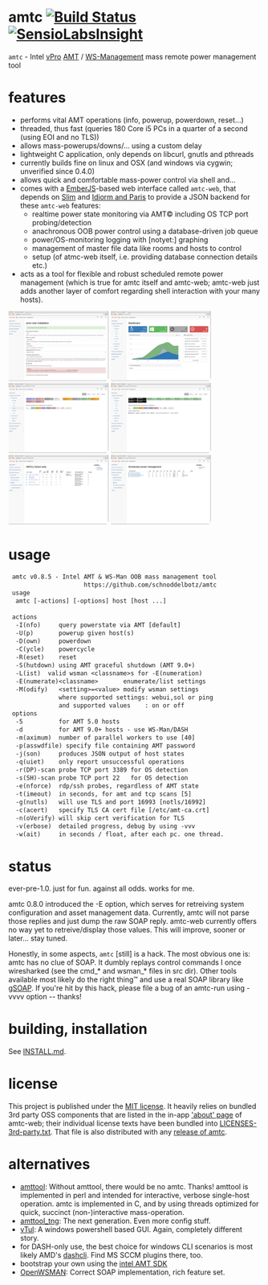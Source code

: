 amtc [![Build Status](https://travis-ci.org/schnoddelbotz/amtc.svg?branch=master)](https://travis-ci.org/schnoddelbotz/amtc) [![SensioLabsInsight](https://insight.sensiolabs.com/projects/e1b66082-35ba-44e5-b460-766bfb918574/mini.png)](https://insight.sensiolabs.com/projects/e1b66082-35ba-44e5-b460-766bfb918574)
================================

`amtc` - Intel [vPro](http://de.wikipedia.org/wiki/Intel_vPro) [AMT](http://en.wikipedia.org/wiki/Intel_Active_Management_Technology) / [WS-Management](http://en.wikipedia.org/wiki/WS-Management) mass remote power management tool

features
========

* performs vital AMT operations (info, powerup, powerdown, reset...)
* threaded, thus fast (queries 180 Core i5 PCs in a quarter of a second (using EOI and no TLS))
* allows mass-powerups/downs/... using a custom delay
* lightweight C application, only depends on libcurl, gnutls and pthreads
* currently builds fine on linux and OSX (and windows via cygwin; unverified since 0.4.0)
* allows quick and comfortable mass-power control via shell and...
* comes with a [EmberJS](http://www.emberjs.com/)-based web interface called `amtc-web`,
  that depends on [Slim](http://www.slimframework.com/) and 
  [Idiorm and Paris](http://j4mie.github.io/idiormandparis/) to provide a JSON backend
  for these `amtc-web` features:
  * realtime power state monitoring via AMT© including OS TCP port probing/detection
  * anachronous OOB power control using a database-driven job queue
  * power/OS-monitoring logging with [notyet:] graphing
  * management of master file data like rooms and hosts to control
  * setup (of atmc-web itself, i.e. providing database connection details etc.)
* acts as a tool for flexible and robust scheduled remote power management (which is true for amtc itself and amtc-web; amtc-web just adds another layer of comfort regarding shell interaction with your many hosts).

<img src="screenshots/setup.png" width="200px" />
<img src="screenshots/dashboard.png" width="200px" />
<img src="screenshots/monitor-states.png" width="200px" />
<img src="screenshots/monitor-selection.png" width="200px" />
<img src="screenshots/manage-amtoptions.png" width="200px" />
<img src="screenshots/manage-schedule.png" width="200px" />

usage
=====

```
 amtc v0.8.5 - Intel AMT & WS-Man OOB mass management tool
                     https://github.com/schnoddelbotz/amtc
 usage
  amtc [-actions] [-options] host [host ...]

 actions
  -I(nfo)     query powerstate via AMT [default]
  -U(p)       powerup given host(s)
  -D(own)     powerdown
  -C(ycle)    powercycle
  -R(eset)    reset
  -S(hutdown) using AMT graceful shutdown (AMT 9.0+)
  -L(ist)  valid wsman <classname>s for -E(numeration)
  -E(numerate)<classname>       enumerate/list settings
  -M(odify)   <setting>=<value> modify wsman settings
              where supported settings: webui,sol or ping
              and supported values    : on or off
 options
  -5          for AMT 5.0 hosts
  -d          for AMT 9.0+ hosts - use WS-Man/DASH
  -m(aximum)  number of parallel workers to use [40]
  -p(asswdfile) specify file containing AMT password
  -j(son)     produces JSON output of host states
  -q(uiet)    only report unsuccessful operations
  -r(DP)-scan probe TCP port 3389 for OS detection
  -s(SH)-scan probe TCP port 22   for OS detection
  -e(nforce)  rdp/ssh probes, regardless of AMT state
  -t(imeout)  in seconds, for amt and tcp scans [5]
  -g(nutls)   will use TLS and port 16993 [notls/16992]
  -c(acert)   specify TLS CA cert file [/etc/amt-ca.crt]
  -n(oVerify) will skip cert verification for TLS
  -v(erbose)  detailed progress, debug by using -vvv
  -w(ait)     in seconds / float, after each pc. one thread.

```

status
======
ever-pre-1.0. just for fun. against all odds. works for me.

amtc 0.8.0 introduced the -E option, which serves for retreiving system
configuration and asset management data. Currently, amtc will not parse
those replies and just dump the raw SOAP reply. amtc-web currently
offers no way yet to retreive/display those values. This will improve,
sooner or later... stay tuned.

Honestly, in some aspects, `amtc` [still] is a hack. The most obvious
one is: amtc has no clue of SOAP. It dumbly replays control commands
I once wiresharked (see the cmd_* and wsman_* files in src dir).
Other tools available most likely do the right thing™ and use
a real SOAP library like [gSOAP](http://www.cs.fsu.edu/~engelen/soap.html).
If you're hit by this hack, please file a bug of an amtc-run
using -vvvv option -- thanks!

building, installation
======================
See [INSTALL.md](INSTALL.md).

license
=======
This project is published under the [MIT license](LICENSE.txt).
It heavily relies on bundled 3rd party OSS components that are listed in the
in-app ['about' page](amtc-web/pages/about.md) of amtc-web;
their individual license texts have been bundled into 
[LICENSES-3rd-party.txt](amtc-web/LICENSES-3rd-party.txt). That file is also
distributed with any [release of amtc](https://github.com/schnoddelbotz/amtc/releases).

alternatives
============
- [amttool](http://www.kraxel.org/cgit/amtterm/tree/amttool):
  Without amttool, there would be no amtc. Thanks! 
  amttool is implemented in perl and intended for interactive, verbose single-host operation.
  amtc is implemented in C, and by using threads optimized for quick, succinct (non-)interactive mass-operation.
- [amttool_tng](http://sourceforge.net/projects/amttool-tng):
  The next generation. Even more config stuff.
- [vTul](https://github.com/Tulpep/vTul):
  A windows powershell based GUI. Again, completely different story.
- for DASH-only use, the best choice for windows CLI scenarios is most likely AMD's [dashcli](http://developer.amd.com/tools-and-sdks/cpu-development/client-management-tools-for-dmtf-dash/). Find MS SCCM plugins there, too.
- bootstrap your own using the [intel AMT SDK](http://software.intel.com/sites/manageability/AMT_Implementation_and_Reference_Guide)
- [OpenWSMAN](http://openwsman.github.io/): Correct SOAP implementation, rich feature set.
